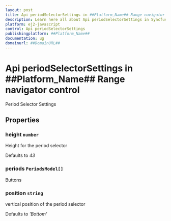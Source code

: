 ```yaml
---
layout: post
title: Api periodSelectorSettings in ##Platform_Name## Range navigator control | Syncfusion
description: Learn here all about Api periodSelectorSettings in Syncfusion ##Platform_Name## Range navigator control of Syncfusion Essential JS 2 and more.
platform: ej2-javascript
control: Api periodSelectorSettings 
publishingplatform: ##Platform_Name##
documentation: ug
domainurl: ##DomainURL##
---
```


# Api periodSelectorSettings in ##Platform_Name## Range navigator control

Period Selector Settings

## Properties

### height `number`

Height for the period selector

Defaults to *43*

### periods `PeriodsModel[]`

Buttons

### position `string`

vertical position of the period selector

Defaults to *'Bottom'*
